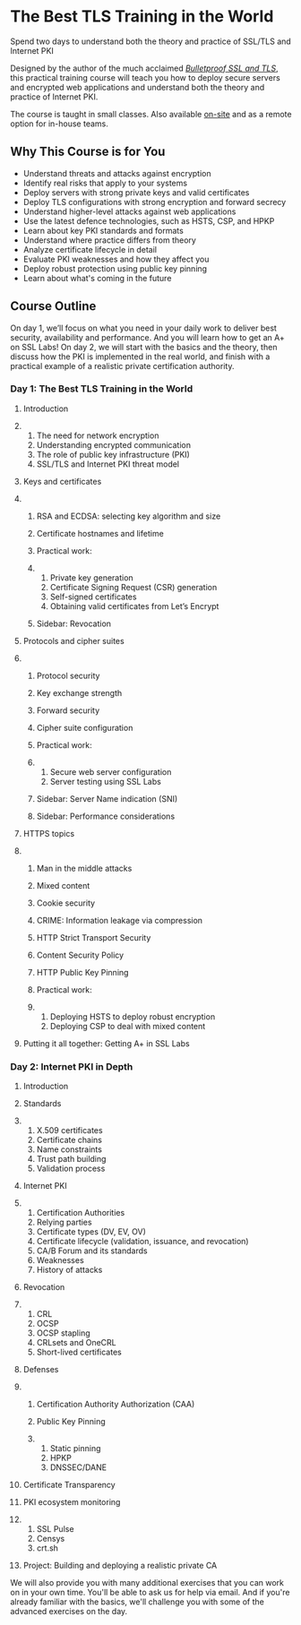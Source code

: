 # The Best TLS Training in the World

Spend two days to understand both the theory and practice of SSL/TLS and Internet PKI

Designed by the author of the much acclaimed [*Bulletproof SSL and TLS*](https://www.feistyduck.com/books/bulletproof-ssl-and-tls/), this practical training course will teach you how to deploy secure servers and encrypted web applications and understand both the theory and practice of Internet PKI.

The course is taught in small classes. Also available [on-site](mailto:training@feistyduck.com) and as a remote option for in-house teams.


## Why This Course is for You

- Understand threats and attacks against encryption
- Identify real risks that apply to your systems
- Deploy servers with strong private keys and valid certificates
- Deploy TLS configurations with strong encryption and forward secrecy
- Understand higher-level attacks against web applications
- Use the latest defence technologies, such as HSTS, CSP, and HPKP
- Learn about key PKI standards and formats
- Understand where practice differs from theory
- Analyze certificate lifecycle in detail
- Evaluate PKI weaknesses and how they affect you
- Deploy robust protection using public key pinning
- Learn about what's coming in the future

## Course Outline

On day 1, we’ll focus on what you need in your daily work to deliver best security, availability and performance. And you will learn how to get an A+ on SSL Labs! On day 2, we will start with the basics and the theory, then discuss how the PKI is implemented in the real world, and finish with a practical example of a realistic private certification authority.

### Day 1: The Best TLS Training in the World

1. Introduction

2. 1. The need for network encryption
   2. Understanding encrypted communication
   3. The role of public key infrastructure (PKI)
   4. SSL/TLS and Internet PKI threat model

3. Keys and certificates

4. 1. RSA and ECDSA: selecting key algorithm and size

   2. Certificate hostnames and lifetime

   3. Practical work:

   4. 1. Private key generation
      2. Certificate Signing Request (CSR) generation
      3. Self-signed certificates
      4. Obtaining valid certificates from Let’s Encrypt

   5. Sidebar: Revocation

5. Protocols and cipher suites

6. 1. Protocol security

   2. Key exchange strength

   3. Forward security

   4. Cipher suite configuration

   5. Practical work:

   6. 1. Secure web server configuration
      2. Server testing using SSL Labs

   7. Sidebar: Server Name indication (SNI)

   8. Sidebar: Performance considerations

7. HTTPS topics

8. 1. Man in the middle attacks

   2. Mixed content

   3. Cookie security

   4. CRIME: Information leakage via compression

   5. HTTP Strict Transport Security

   6. Content Security Policy

   7. HTTP Public Key Pinning

   8. Practical work:

   9. 1. Deploying HSTS to deploy robust encryption
      2. Deploying CSP to deal with mixed content

9. Putting it all together: Getting A+ in SSL Labs

### Day 2: Internet PKI in Depth

1. Introduction

2. Standards

3. 1. X.509 certificates
   2. Certificate chains
   3. Name constraints
   4. Trust path building
   5. Validation process

4. Internet PKI

5. 1. Certification Authorities
   2. Relying parties
   3. Certificate types (DV, EV, OV)
   4. Certificate lifecycle (validation, issuance, and revocation)
   5. CA/B Forum and its standards
   6. Weaknesses
   7. History of attacks

6. Revocation

7. 1. CRL
   2. OCSP
   3. OCSP stapling
   4. CRLsets and OneCRL
   5. Short-lived certificates

8. Defenses

9. 1. Certification Authority Authorization (CAA)

   2. Public Key Pinning

   3. 1. Static pinning
      2. HPKP
      3. DNSSEC/DANE

10. Certificate Transparency

11. PKI ecosystem monitoring

12. 1. SSL Pulse
    2. Censys
    3. crt.sh

13. Project: Building and deploying a realistic private CA

We will also provide you with many additional exercises that you can work on in your own time. You'll be able to ask us for help via email. And if you're already familiar with the basics, we'll challenge you with some of the advanced exercises on the day.
